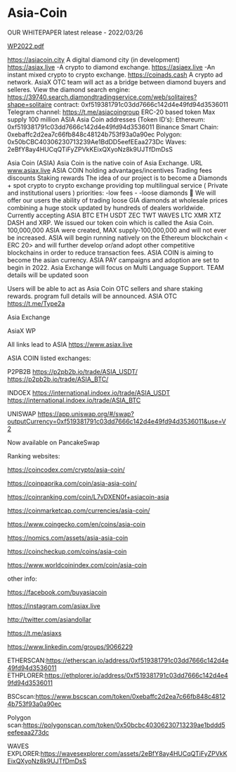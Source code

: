 # Asia-Coin 
OUR WHITEPAPER
latest release - 2022/03/26

[WP2022.pdf](https://github.com/AsiaX1/Asia-Exchange/files/8354686/WP2022.pdf)

https://asiacoin.city A digital diamond city (in development)
https://asiax.live -A crypto to diamond exchange.
https://asiaex.live -An instant mixed crypto to crypto exchange.
https://coinads.cash A crypto ad network. 
AsiaX OTC team will act as a bridge between diamond buyers and selleres.
View the diamond search engine:
https://39740.search.diamondtradingservice.com/web/solitaires?shape=solitaire
contract:
0xf519381791c03dd7666c142d4e49fd94d3536011
Telegram channel: https://t.me/asiacoingroup 
ERC-20 based token
Max supply 100 million ASIA
Asia Coin addresses (Token ID‘s):
Ethereum:   0xf519381791c03dd7666c142d4e49fd94d3536011
Binance Smart Chain:   0xebaffc2d2ea7c66fb848c48124b753f93a0a90ec
Polygon:   0x50bCBC40306230713239Ae1BdDD5eefEEaa273Dc
Waves:   2eBfY8ay4HUCqQTiFyZPVkKEixQXyoNz8k9UJTfDmDsS

Asia Coin (ASIA)
Asia Coin is the native coin of Asia Exchange.
URL   www.asiax.live
ASIA COIN holding advantages/incentives 
Trading fees discounts
Staking rewards
The idea of our project is to become a Diamonds + spot crypto to crypto exchange providing top multilingual service 
( Private and institutional users )
priorities:
-low fees - 
-loose diamonds 💎 
We will offer our users the ability of trading loose GIA diamonds at wholesale prices combining a huge stock updated by hundreds of dealers worldwide.
Currently accepting ASIA BTC ETH USDT ZEC TWT WAVES LTC XMR XTZ DASH and XRP.
We issued our token coin which is called the Asia Coin.
100,000,000 ASIA were created, MAX supply-100,000,000 and will not ever be increased.
ASIA will begin running natively on the Ethereum blockchain < ERC 20> and will further develop or/and adopt other competitive blockchains in order to reduce transaction fees.
ASIA COIN is aiming to become the asian currency.
ASIA PAY campaigns and adoption are set to begin in 2022.
Asia Exchange will focus on Multi Language Support.
TEAM details will be updated soon

Users will be able to act as Asia Coin OTC sellers and share staking rewards.
program full details will be announced. 
ASIA OTC
https://t.me/Type2a

Asia Exchange

AsiaX
WP

All links lead to ASIA
https://www.asiax.live


ASIA COIN listed exchanges:

P2PB2B     https://p2pb2b.io/trade/ASIA_USDT/
           https://p2pb2b.io/trade/ASIA_BTC/


INDOEX      https://international.indoex.io/trade/ASIA_USDT
            https://international.indoex.io/trade/ASIA_BTC

UNISWAP     https://app.uniswap.org/#/swap?outputCurrency=0xf519381791c03dd7666c142d4e49fd94d3536011&use=V2


Now available on PancakeSwap

Ranking websites:

https://coincodex.com/crypto/asia-coin/

https://coinpaprika.com/coin/asia-asia-coin/

https://coinranking.com/coin/L7vDXEN0f+asiacoin-asia

https://coinmarketcap.com/currencies/asia-coin/

https://www.coingecko.com/en/coins/asia-coin

https://nomics.com/assets/asia-asia-coin

https://coincheckup.com/coins/asia-coin

https://www.worldcoinindex.com/coin/asia-coin


other info:

https://facebook.com/buyasiacoin

https://instagram.com/asiax.live

http://twitter.com/asiandollar

https://t.me/asiaxs

https://www.linkedin.com/groups/9066229

ETHERSCAN:https://etherscan.io/address/0xf519381791c03dd7666c142d4e49fd94d3536011
ETHPLORER:https://ethplorer.io/address/0xf519381791c03dd7666c142d4e49fd94d3536011

BSCscan:https://www.bscscan.com/token/0xebaffc2d2ea7c66fb848c48124b753f93a0a90ec

Polygon scan:https://polygonscan.com/token/0x50bcbc40306230713239ae1bddd5eefeeaa273dc

WAVES EXPLORER:https://wavesexplorer.com/assets/2eBfY8ay4HUCqQTiFyZPVkKEixQXyoNz8k9UJTfDmDsS
